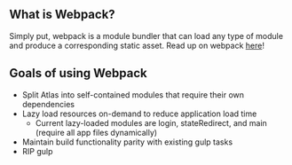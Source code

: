 ## What is Webpack? ##

Simply put, webpack is a module bundler that can load any type of module and produce a corresponding static asset.  Read up on webpack [here](https://webpack.github.io/docs/what-is-webpack.html)!

## Goals of using Webpack ##

* Split Atlas into self-contained modules that require their own dependencies
* Lazy load resources on-demand to reduce application load time
  * Current lazy-loaded modules are login, stateRedirect, and main (require all app files dynamically)
* Maintain build functionality parity with existing gulp tasks
* RIP gulp